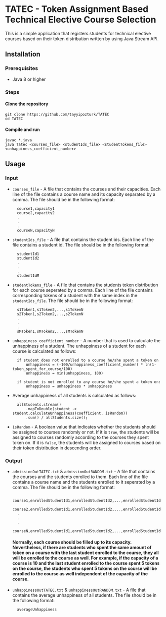 # TATEC - Token Assignment Based Technical Elective Course Selection

This is a simple application that registers students for technical elective courses based on their token distribution written by using Java Stream API.

## Installation

### Prerequisites

* Java 8 or higher

### Steps

#### Clone the repository

    git clone https://github.com/tayyipozturk/TATEC
    cd TATEC

#### Compile and run

    javac *.java
    java Tatec <courses_file> <studentIds_file> <studentTokens_file> <unhappiness_coefficient_number>

## Usage

### Input

* `courses_file` - A file that contains the courses and their capacities. Each line of the file contains a course name and its capacity separated by a comma. The file should be in the following format:

        course1,capacity1
        course2,capacity2
        .
        .
        .
        courseN,capacityN
* `studentIds_file` - A file that contains the student ids. Each line of the file contains a student id. The file should be in the following format:

        studentId1
        studentId2
        .
        .
        .
        studentIdM
* `studentTokens_file` - A file that contains the students token distribution for each course seperated by a comma. Each line of the file contains corresponding tokens of a student with the same index in the `studentIds_file`. The file should be in the following format:

        s1Token1,s1Token2,...,s1TokenN
        s2Token1,s2Token2,...,s2TokenN
        .
        .
        .
        sMToken1,sMToken2,...,sMTokenN
* `unhappiness_coefficient_number` - A number that is used to calculate the unhappiness of a student. The unhappiness of a student for each course is calculated as follows:

        if student does not enrolled to a course he/she spent a token on
            unhappiness = (-100/unhappiness_coefficient_number) * ln(1-token_spent_for_course/100)
            unhappiness = min(unhappiness, 100)
        
        if student is not enrolled to any course he/she spent a token on:
            unhappiness = unhappiness * unhappiness
        
* Average unhappiness of all students is calculated as follows:

        allStudents.stream()
            .mapToDouble(student -> student.calculateUnhappiness(coefficient, isRandom))
            .sum() / allStudents.size();

* `isRandom` - A boolean value that indicates whether the students should be assigned to courses randomly or not. If it is `true`, the students will be assigned to courses randomly according to the courses they spent token on. If it is `false`, the students will be assigned to courses based on their token distribution in descending order.

### Output

* `admissionOutTATEC.txt` & `admissionOutRANDOM.txt` - A file that contains the courses and the students enrolled to them. Each line of the file contains a course name and the students enrolled to it seperated by a comma. The file should be in the following format:
    
        course1,enrolledStudentId1,enrolledStudentId2,...,enrolledStudentIdX
        course2,enrolledStudentId1,enrolledStudentId2,...,enrolledStudentIdY
        .
        .
        .
        courseN,enrolledStudentId1,enrolledStudentId2,...,enrolledStudentIdZ
    
    #### Normally, each course should be filled up to its capacity. Nevertheless, if there are students who spent the same amount of token on a course with the last student enrolled to the course, they all will be enrolled to the course as well. For example, if the capacity of a course is 10 and the last student enrolled to the course spent 5 tokens on the course, the students who spent 5 tokens on the course will be enrolled to the course as well independent of the capacity of the course.

* `unhappinessOutTATEC.txt` & `unhappinessOutRANDOM.txt` - A file that contains the average unhappiness of all students. The file should be in the following format:
    
        averageUnhappiness
